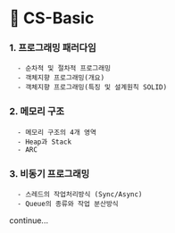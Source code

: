 # 💬 CS-Basic

### 1. 프로그래밍 패러다임
      - 순차적 및 절차적 프로그래밍
      - 객체지향 프로그래밍(개요)
      - 객체지향 프로그래밍(특징 및 설계원칙 SOLID)


###  2. 메모리 구조
      - 메모리 구조의 4개 영역
      - Heap과 Stack
      - ARC

###  3. 비동기 프로그래밍
      - 스레드의 작업처리방식 (Sync/Async)
      - Queue의 종류와 작업 분산방식

continue...

